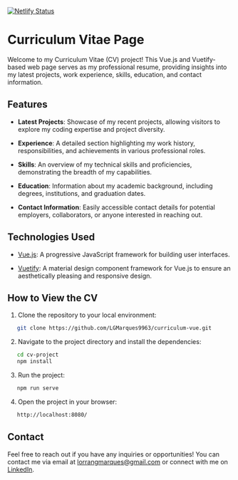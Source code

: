 [![Netlify Status](https://api.netlify.com/api/v1/badges/ae9f09de-3353-4f16-b28c-bf6e19a1a6f5/deploy-status)](https://lgmarques.netlify.app)

# Curriculum Vitae Page

Welcome to my Curriculum Vitae (CV) project! This Vue.js and Vuetify-based web page serves as my professional resume, providing insights into my latest projects, work experience, skills, education, and contact information.

## Features

- **Latest Projects**: Showcase of my recent projects, allowing visitors to explore my coding expertise and project diversity.

- **Experience**: A detailed section highlighting my work history, responsibilities, and achievements in various professional roles.

- **Skills**: An overview of my technical skills and proficiencies, demonstrating the breadth of my capabilities.

- **Education**: Information about my academic background, including degrees, institutions, and graduation dates.

- **Contact Information**: Easily accessible contact details for potential employers, collaborators, or anyone interested in reaching out.

## Technologies Used

- [Vue.js](https://vuejs.org/): A progressive JavaScript framework for building user interfaces.

- [Vuetify](https://vuetifyjs.com/): A material design component framework for Vue.js to ensure an aesthetically pleasing and responsive design.

## How to View the CV

1. Clone the repository to your local environment:

```bash
   git clone https://github.com/LGMarques9963/curriculum-vue.git
```

2. Navigate to the project directory and install the dependencies:

```bash
   cd cv-project
   npm install
```

3. Run the project:

```bash
   npm run serve
```

4. Open the project in your browser:

```bash
   http://localhost:8080/
```

## Contact

Feel free to reach out if you have any inquiries or opportunities! You can contact me via email at lorrangmarques@gmail.com or connect with me on [LinkedIn](https://www.linkedin.com/in/lgmarques/).
